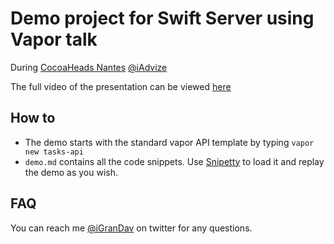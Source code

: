 Demo project for Swift Server using Vapor talk
==============================================

During [CocoaHeads Nantes](https://www.meetup.com/fr-FR/CocoaHeads-Nantes) [@iAdvize](https://twitter.com/iadvize)

The full video of the presentation can be viewed [here](https://youtu.be/dsyWzAFvUdA)

## How to

* The demo starts with the standard vapor API template by typing `vapor new tasks-api`
* `demo.md` contains all the code snippets. Use [Snipetty](http://snippetty.io) to load it and replay the demo as you wish.

## FAQ

You can reach me [@iGranDav](https://twitter.com/igrandav) on twitter for any questions.
